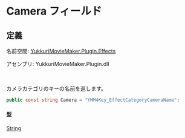 # Camera フィールド

## 定義

名前空間: [YukkuriMovieMaker.Plugin.Effects](../../index.md)

アセンブリ: YukkuriMovieMaker.Plugin.dll

<br/>

カメラカテゴリのキーの名前を返します。

```csharp
public const string Camera = "YMM4Key_EffectCategoryCameraName";
```

#### 型
[String](https://learn.microsoft.com/ja-jp/dotnet/api/system.string)
